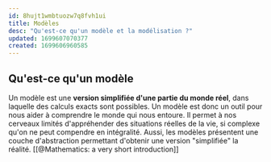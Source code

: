 ```yaml
---
id: 8hujt1wmbtuozw7q8fvh1ui
title: Modèles
desc: "Qu'est-ce qu'un modèle et la modélisation ?"
updated: 1699607070377
created: 1699606960585
---
```


## Qu'est-ce qu'un modèle

Un modèle est une **version simplifiée d'une partie du monde réel**, dans laquelle des calculs exacts sont possibles. Un modèle est donc un outil pour nous aider à comprendre le monde qui nous entoure. Il permet à nos cerveaux limités d'appréhender des situations réelles de la vie, si complexe qu'on ne peut compendre en intégralité. Aussi, les modèles présentent une couche d'abstraction permettant d'obtenir une version "simplifiée" la réalité. [[@Mathematics: a very short introduction]]
